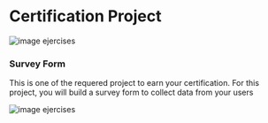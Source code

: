 # Certification Project

![image ejercises](./images/image1.png)

### Survey Form

This is one of the requered project to earn your certification.
For this project, you will build a survey form to collect data from your users


![image ejercises](./images/image-page.jpeg)